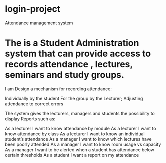 # login-project
Attendance management system
# The is a Student Administration system that can provide access to records attendance , lectures, seminars and study groups.

I am Design a mechanism for recording attendance:

Individually by the student
For the group by the Lecturer;
Adjusting attendance to correct errors  

The system gives the lecturers, managers and students the possibility to display Reports such as:

As a lecturer I want to know attendance by module
As a lecturer I want to know attendance by class
As a lecturer I want to know an individual student’s attendance
As a manager I want to know which lectures have been poorly attended
As a manager I want to know room usage vs capacity
As a manager I want to be alerted when a student has attendance below certain thresholds
As a student I want a report on my attendance
